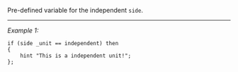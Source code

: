 Pre-defined variable for the independent `side`.


---
*Example 1:*
```sqf
if (side _unit == independent) then
{
	hint "This is a independent unit!";
};
```
